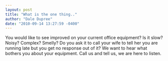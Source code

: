 ```yaml
---
layout: post
title: "What is the one thing.."
author: "Dale Dupree"
date: "2010-09-14 13:27:59 -0400"
---
```


You would like to see improved on your current office equipment? Is it slow? Noisy? Complex? Smelly? Do you ask it to call your wife to tell her you are running late but you get no response out of it? We want to hear what bothers you about your equipment. Call us and tell us, we are here to listen.
